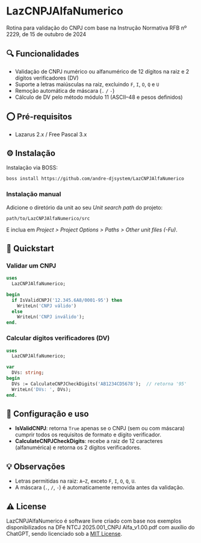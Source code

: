 # LazCNPJAlfaNumerico
Rotina para validação do CNPJ com base na Instrução Normativa RFB nº 2229, de 15 de outubro de 2024

## 🔍 Funcionalidades

* Validação de CNPJ numérico ou alfanumérico de 12 dígitos na raiz e 2 dígitos verificadores (DV)
* Suporte a letras maiúsculas na raiz, excluindo `F`, `I`, `O`, `Q` e `U`
* Remoção automática de máscara (`.` `/` `-`)
* Cálculo de DV pelo método módulo 11 (ASCII–48 e pesos definidos)

## ⭕ Pré-requisitos

* Lazarus 2.x / Free Pascal 3.x

## ⚙️ Instalação

Instalação via BOSS:

```sh
boss install https://github.com/andre-djsystem/LazCNPJAlfaNumerico
```

### Instalação manual

Adicione o diretório da unit ao seu *Unit search path* do projeto:

```
path/to/LazCNPJAlfaNumerico/src
```

E inclua em *Project > Project Options > Paths > Other unit files (-Fu)*.

## 🚀 Quickstart

### Validar um CNPJ

```pascal
uses
  LazCNPJAlfaNumerico;

begin
  if IsValidCNPJ('12.345.6A8/0001-95') then
    WriteLn('CNPJ válido')
  else
    WriteLn('CNPJ inválido');
end.
```

### Calcular dígitos verificadores (DV)

```pascal
uses
  LazCNPJAlfaNumerico;

var
  DVs: string;
begin
  DVs := CalculateCNPJCheckDigits('AB1234CD5678');  // retorna '95'
  WriteLn('DVs: ', DVs);
end.
```

## 🔧 Configuração e uso

* **IsValidCNPJ**: retorna `True` apenas se o CNPJ (sem ou com máscara) cumprir todos os requisitos de formato e dígito verificador.
* **CalculateCNPJCheckDigits**: recebe a raiz de 12 caracteres (alfanumérica) e retorna os 2 dígitos verificadores.

## 💡 Observações

* Letras permitidas na raiz: `A`–`Z`, exceto `F`, `I`, `O`, `Q`, `U`.
* A máscara (`.`, `/`, `-`) é automaticamente removida antes da validação.

## ⚠️ License

LazCNPJAlfaNumerico é software livre criado com base nos exemplos disponibilizados na DFe NTCJ 2025.001_CNPJ Alfa_v1.00.pdf com auxílio do ChatGPT, sendo licenciado sob a [MIT License](https://github.com/andre-djsystem/LazCNPJAlfaNumerico/blob/main/LICENSE).
